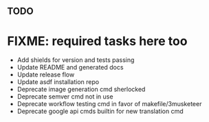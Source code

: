 ## TODO

# FIXME: required tasks here too

- Add shields for version and tests passing
- Update README and generated docs
- Update release flow
- Update asdf installation repo
- Deprecate image generation cmd sherlocked
- Deprecate semver cmd not in use
- Deprecate workflow testing cmd in favor of makefile/3musketeer
- Deprecate google api cmds builtin for new translation cmd
